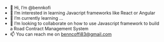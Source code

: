- 👋 Hi, I’m @bennkofi
- 👀 I’m interested in learning Javacript frameworks like React or Angular
- 🌱 I’m currently learning ...
- 💞️ I’m looking to collaborate on how to use Javascript framework to build a Road Contract Management System
- 📫 You can reach me on benncoffi83@gmail.com

<!---
bennkofi/bennkofi is a ✨ special ✨ repository because its `README.md` (this file) appears on your GitHub profile.
You can click the Preview link to take a look at your changes.
--->
